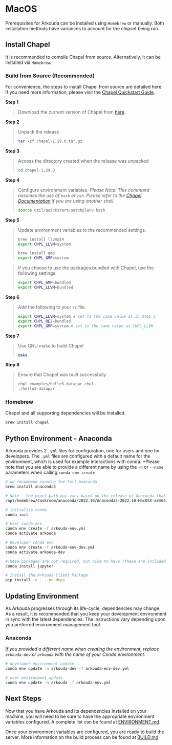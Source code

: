 # MacOS

Prerequisites for Arkouda can be installed using `Homebrew` or manually. Both installation methods have variances to account for the chipset being run.

## Install Chapel

It is recommended to compile Chapel from source. Alternatively, it can be installed via `Homebrew`.

### Build from Source (Recommended)

For convenience, the steps to install Chapel from source are detailed here. If you need more information, please visit the [Chapel Quickstart Guide](https://chapel-lang.org/docs/usingchapel/QUICKSTART.html).

**Step 1**
> Download the current version of Chapel from [here](https://chapel-lang.org/download.html).

**Step 2**
> Unpack the release
> ```bash
> tar xzf chapel-1.29.0.tar.gz
> ```

**Step 3**
> Access the directory created when the release was unpacked
> ```bash
> cd chapel-1.29.0
> ```

**Step 4**
>Configure environment variables. *Please Note: This command assumes the use of `bash` or `zsh`. Please refer to the [Chapel Documentation](https://chapel-lang.org/docs/usingchapel/QUICKSTART.html#quickstart-with-other-shells) if you are using another shell.*
> ```bash
> source util/quickstart/setchplenv.bash
> ```

**Step 5**
> Update environment variables to the recommended settings. 
> ```bash
> brew install llvm@14
> export CHPL_LLVM=system
>
> brew install gmp
> export CHPL_GMP=system
> ```

> If you choose to use the packages bundled with Chapel, use the following settings.
> ```bash
> export CHPL_GMP=bundled
> export CHPL_LLVM=bundled
> ```

**Step 6**
> Add the following to your `rc` file.
> ```bash
> export CHPL_LLVM=system # set to the same value as in Step 5
> export CHPL_RE2=bundled
> export CHPL_GMP=system # set to the same value as CHPL_LLVM
> ```

**Step 7**
> Use GNU make to build Chapel
> ```bash
> make
> ```

**Step 8**
> Ensure that Chapel was built successfully
> ```bash
> chpl examples/hello3-datapar.chpl
> ./hello3-datapar
> ```

### Homebrew

Chapel and all supporting dependencies will be installed.

```bash
brew install chapel
```

## Python Environment - Anaconda

Arkouda provides 2 `.yml` files for configuration, one for users and one for developers. The `.yml` files are configured with a default name for the environment, which is used for example interactions with conda. *Please note that you are able to provide a different name by using the `-n` or `--name` parameters when calling `conda env create`

```bash
# we recommend running the full Anaconda 
brew install anaconda3

# Note - the exact path may vary based on the release of Anaconda that is current. Run the script to install Anaconda.
/opt/homebrew/Caskroom/anaconda/2022.10/Anaconda3-2022.10-MacOSX-arm64.sh

# initialize conda
conda init

# User conda env
conda env create -f arkouda-env.yml
conda activate arkouda

# Developer conda env
conda env create -f arkouda-env-dev.yml
conda activate arkouda-dev

#These packages are not required, but nice to have (these are included with Anaconda3)
conda install jupyter

# Install the Arkouda Client Package
pip install -e . --no-deps
```

## Updating Environment

As Arkouda progresses through its life-cycle, dependencies may change. As a result, it is recommended that you keep your development environment in sync with the latest dependencies. The instructions vary depending upon you preferred environment management tool.

### Anaconda

*If you provided a different name when creating the environment, replace `arkouda-dev` or `arkouda` with the name of your Conda environment.*

```bash
# developer environment update
conda env update -n arkouda-dev -f arkouda-env-dev.yml

# user environment update
conda env update -n arkouda -f arkouda-env.yml
```

## Next Steps

Now that you have Arkouda and its dependencies installed on your machine, you will need to be sure to have the appropriate environment variables configured. A complete list can be found at [ENVIRONMENT.md](ENVIRONMENT.md).

Once your environment variables are configured, you are ready to build the server. More information on the build process can be found at [BUILD.md](BUILD.md)
